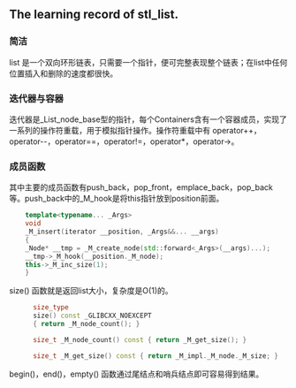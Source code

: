 ## The learning record of stl_list.

### 简洁

list 是一个双向环形链表，只需要一个指针，便可完整表现整个链表；在list中任何位置插入和删除的速度都很快。

### 迭代器与容器

迭代器是_List_node_base型的指针，每个Containers含有一个容器成员，实现了一系列的操作符重载，用于模拟指针操作。操作符重载中有 operator++，operator--，operator==，operator!=，operator*，operator->。

### 成员函数

其中主要的成员函数有push_back，pop_front，emplace_back，pop_back等。push_back中的_M_hook是将this指针放到position前面。

```C++
    template<typename... _Args>
    void
    _M_insert(iterator __position, _Args&&... __args)
    {
    _Node* __tmp = _M_create_node(std::forward<_Args>(__args)...);
    __tmp->_M_hook(__position._M_node);
    this->_M_inc_size(1);
    }
```

size() 函数就是返回list大小，复杂度是O(1)的。

```C++
      size_type
      size() const _GLIBCXX_NOEXCEPT
      { return _M_node_count(); }

      size_t _M_node_count() const { return _M_get_size(); }

      size_t _M_get_size() const { return _M_impl._M_node._M_size; }
```

begin()，end()，empty() 函数通过尾结点和哨兵结点即可容易得到结果。